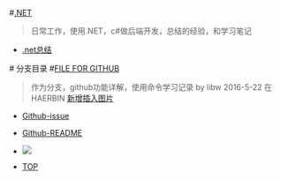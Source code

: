 #[.NET](https://github.com/Aisuko/.net "master")

> 日常工作，使用.NET，c#做后端开发，总结的经验，和学习笔记


-   [.net总结](https://github.com/Aisuko/.net/#.net ".NET总结")

#<a name = "index"/> 分支目录
#[FILE FOR GITHUB](https://github.com/Aisuko/.net/tree/File-for-github "file for github")

> 作为分支，github功能详解，使用命令学习记录 by libw 2016-5-22 在HAERBIN
> [新增插入图片](#pictrue)

-   [Github-issue](./Github-issue "issue")
-	[Github-README](./Github-README "README")

	<a name ="pictrue"/>
-	![](https://github.com/Aisuko/.net/blob/File-for-github/Github-README/atsuko.bmp"点击进入主页")



-	[TOP](#index)
